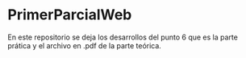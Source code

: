 # PrimerParcialWeb
En este repositorio se deja los desarrollos del punto 6 que es la parte 
prática y el archivo en .pdf de la parte teórica.

